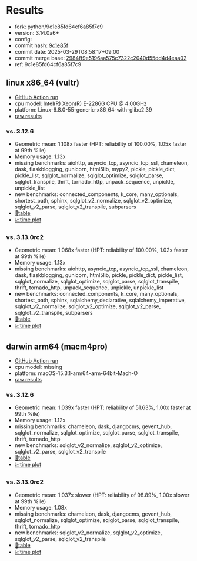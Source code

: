 # Results

- fork: python/9c1e85fd64cf6a85f7c9
- version: 3.14.0a6+
- config: 
- commit hash: [9c1e85f](https://github.com/python/cpython/commit/9c1e85f)
- commit date: 2025-03-29T08:58:17+09:00
- commit merge base: [2984ff9e5196aa575c7322c2040d55dd4d4eaa02](https://github.com/python/cpython/commit/2984ff9e5196aa575c7322c2040d55dd4d4eaa02)
- ref: 9c1e85fd64cf6a85f7c9

## linux x86_64 (vultr)

- [GitHub Action run](https://github.com/facebookexperimental/free-threading-benchmarking/actions/runs/14140210577)
- cpu model: Intel(R) Xeon(R) E-2286G CPU @ 4.00GHz
- platform: Linux-6.8.0-55-generic-x86_64-with-glibc2.39
- [raw results](bm-20250329-vultr-x86_64-python-9c1e85fd64cf6a85f7c9-3.14.0a6%2B-9c1e85f.json)

### vs. 3.12.6

- Geometric mean: 1.108x faster (HPT: reliability of 100.00%, 1.05x faster at 99th %ile)
- Memory usage: 1.13x
- missing benchmarks: aiohttp, asyncio_tcp, asyncio_tcp_ssl, chameleon, dask, flaskblogging, gunicorn, html5lib, mypy2, pickle, pickle_dict, pickle_list, sqlglot_normalize, sqlglot_optimize, sqlglot_parse, sqlglot_transpile, thrift, tornado_http, unpack_sequence, unpickle, unpickle_list
- new benchmarks: connected_components, k_core, many_optionals, shortest_path, sphinx, sqlglot_v2_normalize, sqlglot_v2_optimize, sqlglot_v2_parse, sqlglot_v2_transpile, subparsers
- [📄table](bm-20250329-vultr-x86_64-python-9c1e85fd64cf6a85f7c9-3.14.0a6%2B-9c1e85f-vs-3.12.6.md)
- [📈time plot](bm-20250329-vultr-x86_64-python-9c1e85fd64cf6a85f7c9-3.14.0a6%2B-9c1e85f-vs-3.12.6.svg)

### vs. 3.13.0rc2

- Geometric mean: 1.068x faster (HPT: reliability of 100.00%, 1.02x faster at 99th %ile)
- Memory usage: 1.13x
- missing benchmarks: aiohttp, asyncio_tcp, asyncio_tcp_ssl, chameleon, dask, flaskblogging, gunicorn, html5lib, pickle, pickle_dict, pickle_list, sqlglot_normalize, sqlglot_optimize, sqlglot_parse, sqlglot_transpile, thrift, tornado_http, unpack_sequence, unpickle, unpickle_list
- new benchmarks: connected_components, k_core, many_optionals, shortest_path, sphinx, sqlalchemy_declarative, sqlalchemy_imperative, sqlglot_v2_normalize, sqlglot_v2_optimize, sqlglot_v2_parse, sqlglot_v2_transpile, subparsers
- [📄table](bm-20250329-vultr-x86_64-python-9c1e85fd64cf6a85f7c9-3.14.0a6%2B-9c1e85f-vs-3.13.0rc2.md)
- [📈time plot](bm-20250329-vultr-x86_64-python-9c1e85fd64cf6a85f7c9-3.14.0a6%2B-9c1e85f-vs-3.13.0rc2.svg)

## darwin arm64 (macm4pro)

- [GitHub Action run](https://github.com/facebookexperimental/free-threading-benchmarking/actions/runs/14140210577)
- cpu model: missing
- platform: macOS-15.3.1-arm64-arm-64bit-Mach-O
- [raw results](bm-20250329-macm4pro-arm64-python-9c1e85fd64cf6a85f7c9-3.14.0a6%2B-9c1e85f.json)

### vs. 3.12.6

- Geometric mean: 1.039x faster (HPT: reliability of 51.63%, 1.00x faster at 99th %ile)
- Memory usage: 1.12x
- missing benchmarks: chameleon, dask, djangocms, gevent_hub, sqlglot_normalize, sqlglot_optimize, sqlglot_parse, sqlglot_transpile, thrift, tornado_http
- new benchmarks: sqlglot_v2_normalize, sqlglot_v2_optimize, sqlglot_v2_parse, sqlglot_v2_transpile
- [📄table](bm-20250329-macm4pro-arm64-python-9c1e85fd64cf6a85f7c9-3.14.0a6%2B-9c1e85f-vs-3.12.6.md)
- [📈time plot](bm-20250329-macm4pro-arm64-python-9c1e85fd64cf6a85f7c9-3.14.0a6%2B-9c1e85f-vs-3.12.6.svg)

### vs. 3.13.0rc2

- Geometric mean: 1.037x slower (HPT: reliability of 98.89%, 1.00x slower at 99th %ile)
- Memory usage: 1.08x
- missing benchmarks: chameleon, dask, djangocms, gevent_hub, sqlglot_normalize, sqlglot_optimize, sqlglot_parse, sqlglot_transpile, thrift, tornado_http
- new benchmarks: sqlglot_v2_normalize, sqlglot_v2_optimize, sqlglot_v2_parse, sqlglot_v2_transpile
- [📄table](bm-20250329-macm4pro-arm64-python-9c1e85fd64cf6a85f7c9-3.14.0a6%2B-9c1e85f-vs-3.13.0rc2.md)
- [📈time plot](bm-20250329-macm4pro-arm64-python-9c1e85fd64cf6a85f7c9-3.14.0a6%2B-9c1e85f-vs-3.13.0rc2.svg)

